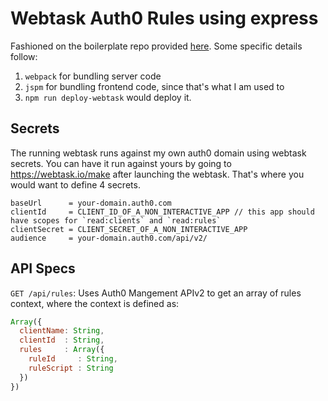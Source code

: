 # Webtask Auth0 Rules using express

Fashioned on the boilerplate repo provided [here](https://github.com/auth0/webtask-everywhere). Some specific details follow:

1. `webpack` for bundling server code
2. `jspm` for bundling frontend code, since that's what I am used to
3. `npm run deploy-webtask` would deploy it.

## Secrets

The running webtask runs against my own auth0 domain using webtask secrets. You can have it run against yours by
going to https://webtask.io/make after launching the webtask. That's where you would want to define 4 secrets.

```
baseUrl      = your-domain.auth0.com
clientId     = CLIENT_ID_OF_A_NON_INTERACTIVE_APP // this app should have scopes for `read:clients` and `read:rules`
clientSecret = CLIENT_SECRET_OF_A_NON_INTERACTIVE_APP
audience     = your-domain.auth0.com/api/v2/
```

## API Specs

`GET /api/rules`: Uses Auth0 Mangement APIv2 to get an array of rules context, where the context is defined as:

```js
Array({
  clientName: String,
  clientId  : String,
  rules     : Array({
    ruleId     : String,
    ruleScript : String
  })
})
```
